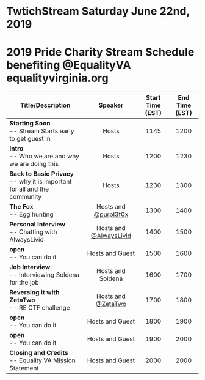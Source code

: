 # TwtichStream Saturday June 22nd, 2019

# 2019 Pride Charity Stream Schedule benefiting @EqualityVA equalityvirginia.org

| Title/Description | Speaker | Start Time (EST) | End Time (EST) |
|--------------------------------------------------------------------|:-------------------:|:----------:|:--------:|
| **Starting Soon** <br> -- Stream Starts early to get guest in | Hosts | 1145 | 1200 |
| **Intro** <br> -- Who we are and why we are doing this | Hosts | 1200 | 1230 |
| **Back to Basic Privacy** <br> -- why it is important for all and the community  | Hosts | 1230 | 1300 |
| **The Fox** <br> -- Egg hunting | Hosts and [@purpl3f0x](https://twitter.com/purpl3_f0x) | 1300 | 1400 |
| **Personal Interview** <br> -- Chatting with AlwaysLivid | Hosts and [@AlwaysLivid](https://twitter.com/AlwaysLivid)| 1400 | 1500 |
| **open** <br> -- You can do it | Hosts and Guest | 1500 | 1600 |
| **Job Interview** <br> -- Interviewing Soldena for the job | Hosts and Soldena | 1600 | 1700 |
| **Reversing it with ZetaTwo** <br> -- RE CTF challenge | Hosts and [@ZetaTwo](https://twitter.com/ZetaTwo) | 1700 | 1800 |
| **open** <br> -- You can do it | Hosts and Guest | 1800 | 1900 |
| **open** <br> -- You can do it | Hosts and Guest | 1900 | 2000 |
| **Closing and Credits** <br> -- Equality VA Mission Statement | Hosts and Guest | 2000 | 2000 |
 
